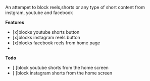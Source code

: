 An attempet to block reels,shorts or any type of short content from instgram, youtube and facebook

**Features**

- [x]blocks youtube shorts button
- [x]blocks instagram reels button
- [x]blocks facebook reels from home page
- 
**Todo**
  
- [ ]block youtube shorts from the home screen
- [ ]block instagram shorts from the home screen
